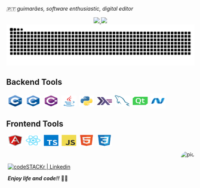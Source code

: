 *🇵🇹 guimarães, software enthusiastic, digital editor*

<div align="center" >
<a href="https://allmylinks.com/bessa">
  <img height=180 src="https://github-activity-readme-stats.vercel.app/api?username=assebc&include_all_commits=true&count_private=true&show_icons=true&theme=dark&hide_border=true"/>
</a>
<a href="https://allmylinks.com/bessa">
  <img src="https://github-readme-stats-assebc.vercel.app/api/top-langs/?username=assebc&layout=compact&theme=dark&hide_border=true&exclude_repo=github-readme-stats&hide=makefile,tex,jupyter%20notebook&langs_count=6"/>
</a>
</div>

<picture>
  <source media="(prefers-color-scheme: dark)" srcset="https://raw.githubusercontent.com/assebc/assebc/output/github-contribution-grid-snake-dark.svg">
  <img alt="github contribution grid snake animation" src="https://raw.githubusercontent.com/assebc/assebc/output/github-contribution-grid-snake.svg">
</picture>

## Backend Tools
<a>&nbsp;<img align="center" alt="codeSTACKr | Cpp" height="30px" width="40px" src="https://github.com/devicons/devicon/blob/master/icons/cplusplus/cplusplus-original.svg"/></a>
<a>&nbsp;<img align="center" alt="codeSTACKr | C" height="30px" width="40px" src="https://raw.githubusercontent.com/devicons/devicon/master/icons/c/c-original.svg"/></a>
<a>&nbsp;<img align="center" alt="codeSTACKr | C#" height="30px" width="40px" src="https://github.com/devicons/devicon/blob/master/icons/csharp/csharp-original.svg"/></a>
<a>&nbsp;<img align="center" alt="codeSTACKr | Java" height="30px"  width="40px" src="https://github.com/devicons/devicon/blob/master/icons/java/java-original.svg"/></a>
<a>&nbsp;<img align="center" alt="codeSTACKr | Python" height="30px" width="40px" src="https://github.com/devicons/devicon/blob/master/icons/python/python-original.svg"/></a>
<a>&nbsp;<img align="center" alt="codeSTACKr | Haskell" height="30px" width="40px" src="https://raw.githubusercontent.com/devicons/devicon/master/icons/haskell/haskell-original.svg"/></a>
<a>&nbsp;<img align="center" alt="codeSTACKr | MYSQL" height="30px"  width="40px" src="https://github.com/devicons/devicon/blob/master/icons/mysql/mysql-original.svg"/></a>
<a>&nbsp;<img align="center" alt="codeSTACKr | Qt" height="30px" width="40px" src="https://github.com/devicons/devicon/blob/master/icons/qt/qt-original.svg"/></a>
<a>&nbsp;<img align="center" alt="codeSTACKr | .NET" height="40px" width="40px" src="https://github.com/devicons/devicon/blob/master/icons/dot-net/dot-net-original.svg"/></a>


## Frontend Tools
<a>&nbsp;<img align="center" alt="codeSTACKr | Angular" height="30px"  width="40px" src="https://github.com/devicons/devicon/blob/master/icons/angularjs/angularjs-original.svg"/></a>
<a>&nbsp;<img align="center" alt="codeSTACKr | React" height="30px"  width="40px" src="https://github.com/devicons/devicon/blob/master/icons/react/react-original.svg"/></a>
<a>&nbsp;<img align="center" alt="codeSTACKr | TypeScript" height="30px"  width="40px" src="https://github.com/devicons/devicon/blob/master/icons/typescript/typescript-plain.svg"/></a>
<a>&nbsp;<img align="center" alt="codeSTACKr | Javascript" height="30px"  width="40px" src="https://github.com/devicons/devicon/blob/master/icons/javascript/javascript-original.svg"/></a>
<a>&nbsp;<img align="center" alt="codeSTACKr | HTML" height="30px"  width="40px" src="https://github.com/devicons/devicon/blob/master/icons/html5/html5-original.svg"/></a>
<a>&nbsp;<img align="center" alt="codeSTACKr | CSS" height="30px"  width="40px" src="https://github.com/devicons/devicon/blob/master/icons/css3/css3-original.svg"/></a>

<a>&nbsp;<img align="right" alt="pic" height="150px" style="border-radius:50px" src="https://user-images.githubusercontent.com/73396142/141704283-e4a93ab9-441d-464b-bc65-530f5a341dc2.png"/></a>

<a>&nbsp;[<img align="center" alt="codeSTACKr | Linkedin"  src="https://img.shields.io/badge/LinkedIn-0077B5?style=for-the-badge&logo=linkedin&logoColor=white"/>][linkedin]</a>





&nbsp;***Enjoy life and code!!*** 👋😊


[linkedin]: https://www.linkedin.com/in/claudio-bessa/
